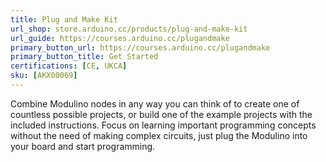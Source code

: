```yaml
---
title: Plug and Make Kit
url_shop: store.arduino.cc/products/plug-and-make-kit
url_guide: https://courses.arduino.cc/plugandmake
primary_button_url: https://courses.arduino.cc/plugandmake
primary_button_title: Get Started
certifications: [CE, UKCA]
sku: [AKX00069]
---
```


Combine Modulino nodes in any way you can think of to create one of countless possible projects, or build one of the example projects with the included instructions. Focus on learning important programming concepts without the need of making complex circuits, just plug the Modulino into your board and start programming. 